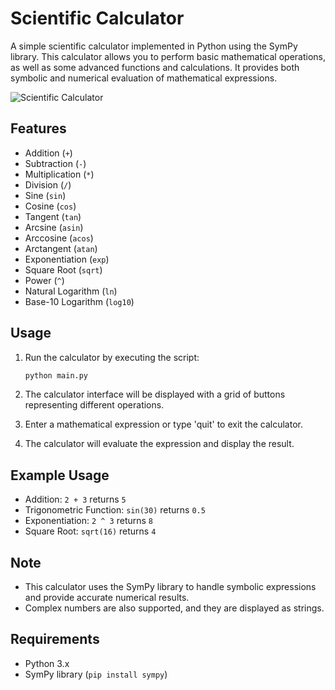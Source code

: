 # Scientific Calculator

A simple scientific calculator implemented in Python using the SymPy library. This calculator allows you to perform basic mathematical operations, as well as some advanced functions and calculations. It provides both symbolic and numerical evaluation of mathematical expressions.

![Scientific Calculator](calculator.png)

## Features

- Addition (`+`)
- Subtraction (`-`)
- Multiplication (`*`)
- Division (`/`)
- Sine (`sin`)
- Cosine (`cos`)
- Tangent (`tan`)
- Arcsine (`asin`)
- Arccosine (`acos`)
- Arctangent (`atan`)
- Exponentiation (`exp`)
- Square Root (`sqrt`)
- Power (`^`)
- Natural Logarithm (`ln`)
- Base-10 Logarithm (`log10`)

## Usage

1. Run the calculator by executing the script:
   ```bash
   python main.py
   ```

2. The calculator interface will be displayed with a grid of buttons representing different operations.

3. Enter a mathematical expression or type 'quit' to exit the calculator.

4. The calculator will evaluate the expression and display the result.

## Example Usage

- Addition: `2 + 3` returns `5`
- Trigonometric Function: `sin(30)` returns `0.5`
- Exponentiation: `2 ^ 3` returns `8`
- Square Root: `sqrt(16)` returns `4`

## Note

- This calculator uses the SymPy library to handle symbolic expressions and provide accurate numerical results.
- Complex numbers are also supported, and they are displayed as strings.

## Requirements

- Python 3.x
- SymPy library (`pip install sympy`)
